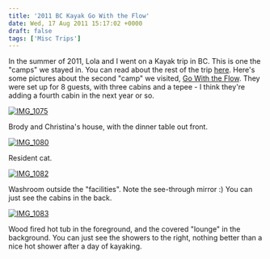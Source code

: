 ```yaml
---
title: '2011 BC Kayak Go With the Flow'
date: Wed, 17 Aug 2011 15:17:02 +0000
draft: false
tags: ['Misc Trips']
---
```


In the summer of 2011, Lola and I went on a Kayak trip in BC. This is one the "camps" we stayed in. You can read about the rest of the trip [here](http://02ccd16.netsolhost.com/wp1/?p=613 "2011 BC Kayak"). Here's some pictures about the second "camp" we visited, [Go With the Flow](http://www.kayakingbritishcolumbia.com/index.html). They were set up for 8 guests, with three cabins and a tepee - I think they're adding a fourth cabin in the next year or so.

[![IMG_1075](http://lmblevins.smugmug.com/Travel/bckayak2011/i-W9p2vhJ/0/S/IMG1075-S.jpg "IMG_1075")](http://lmblevins.smugmug.com/Travel/bckayak2011/18535909_m3RB8M#1430992595_W9p2vhJ-A-LB "IMG_1075")

Brody and Christina's house, with the dinner table out front.

[![IMG_1080](http://lmblevins.smugmug.com/Travel/bckayak2011/i-zvdb58K/0/S/IMG1080-S.jpg "IMG_1080")](http://lmblevins.smugmug.com/Travel/bckayak2011/18535909_m3RB8M#1430996555_zvdb58K-A-LB "IMG_1080")

Resident cat.

[![IMG_1082](http://lmblevins.smugmug.com/Travel/bckayak2011/i-CW6ZG7B/0/S/IMG1082-S.jpg "IMG_1082")](http://lmblevins.smugmug.com/Travel/bckayak2011/18535909_m3RB8M#1430998415_CW6ZG7B-A-LB "IMG_1082")

Washroom outside the "facilities". Note the see-through mirror :) You can just see the cabins in the back.

[![IMG_1083](http://lmblevins.smugmug.com/Travel/bckayak2011/i-FKXRLvd/0/S/IMG1083-S.jpg "IMG_1083")](http://lmblevins.smugmug.com/Travel/bckayak2011/18535909_m3RB8M#1431000982_FKXRLvd-A-LB "IMG_1083")

Wood fired hot tub in the foreground, and the covered "lounge" in the background. You can just see the showers to the right, nothing better than a nice hot shower after a day of kayaking.
